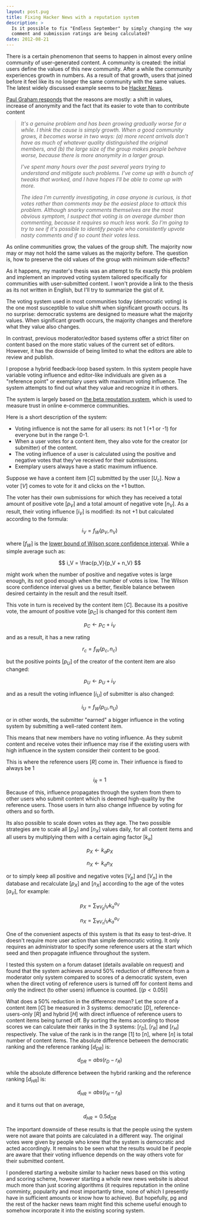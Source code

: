 ```yaml
---
layout: post.pug
title: Fixing Hacker News with a reputation system
description: >
  Is it possible to fix "Endless September" by simply changing the way that
  comment and submission ratings are being calculated?
date: 2012-08-21
---
```


There is a certain phenomenon that seems to happen in almost every online
community of user-generated content. A community is created: the initial users
define the values of this new community. After a while the community experiences
growth in numbers. As a result of that growth, users that joined before it feel
like its no longer the same community with the same values. The latest widely
discussed example seems to be
[Hacker News](http://news.ycombinator.com/item?id=4396747).


[Paul Graham responds](http://news.ycombinator.com/item?id=4397542) that the
reasons are mostly: a shift in values, increase of anonymity and the fact that
its easier to vote than to contribute content

> _It's a genuine problem and has been growing gradually worse for a while. I think the cause is simply growth. When a good community grows, it becomes worse in two ways: (a) more recent arrivals don't have as much of whatever quality distinguished the original members, and (b) the large size of the group makes people behave worse, because there is more anonymity in a larger group._
>
> _I've spent many hours over the past several years trying to understand and mitigate such problems. I've come up with a bunch of tweaks that worked, and I have hopes I'll be able to come up with more._
>
> _The idea I'm currently investigating, in case anyone is curious, is that
> votes rather than comments may be the easiest place to attack this problem.
> Although snarky comments themselves are the most obvious symptom, I suspect
> that voting is on average dumber than commenting, because it requires so much
> less work. So I'm going to try to see if it's possible to identify people who
> consistently upvote nasty comments and if so count their votes less._

As online communities grow, the values of the group shift. The majority now may
or may not hold the same values as the majority before. The question is, how to
preserve the old values of the group with minimum side-effects?

As it happens, my master's thesis was an attempt to fix exactly this problem
and implement an improved voting system tailored specifically for communities
with user-submitted content. I won't provide a link to the thesis as its not
written in English, but I'll try to summarize the gist of it.

The voting system used in most communities today (democratic voting) is the one
most susceptible to value shift when significant growth occurs. Its
no surprise: democratic systems are designed to measure what the majority
values. When significant growth occurs, the majority changes and therefore what
they value also changes.

In contrast, previous moderator/editor based systems offer a strict filter on
content based on the more static values of the current set of editors. However,
it has the downside of being limited to what the editors are able to review and
publish.

I propose a hybrid feedback-loop based system. In this system people have
variable voting influence and editor-like individuals are given as a
"reference point" or exemplary users with maximum voting influence. The
system attempts to find out what they value and recognize it in others.

The system is largely based on
[the beta reputation system](http://www.unik.no/people/josang/papers/JI2002-Bled.pdf),
which is used to measure trust in online e-commerce communities.

Here is a short description of the system:

* Voting influence is not the same for all users: its not 1 (+1 or -1) for
  everyone but in the range 0-1.
* When a user votes for a content item, they also vote for the creator (or
  submitter) of the content.
* The voting influence of a user is calculated using the positive and negative
  votes that they've received for their submissions.
* Exemplary users always have a static maximum influence.

Suppose we have a content item $[C]$ submitted by the user $[U_c]$. Now a voter
$[V]$ comes to vote for it and clicks on the +1 button.

The voter has their own submissions for which they has received a total amount of
positive vote $[p_V]$ and a total amount of negative vote $[n_V]$. As a result,
their voting influence $[i_V]$ is modified: its not +1 but calculated according to
the formula:

$$ i_V = f_W(p_V, n_V) $$

where $[f_W]$ is the
[lower bound of Wilson score confidence interval](http://evanmiller.org/how-not-to-sort-by-average-rating.html).
While a simple average such as:

$$ i_V = \frac{p_V}{p_V + n_V} $$

might work when the number of positive and negative votes is large enough, its
not good enough when the number of votes is low. The Wilson score confidence
interval gives us a better, flexible balance between desired certainty in the
result and the result itself.

This vote in turn is received by the content item $[C]$. Because its a positive
vote, the amount of positive vote $[p_C]$ is changed for this content item

$$ p_C \leftarrow p_C + i_V $$

and as a result, it has a new rating

$$ r_c = f_W(p_c, n_c) $$

but the positive points $[p_U]$ of the creator of the content item are also
changed:

$$ p_U \leftarrow p_U + i_V $$

and as a result the voting influence $[i_U]$ of submitter is also changed:

$$ i_U = f_W(p_U, n_U) $$

or in other words, the submitter "earned" a bigger influence in the voting system by
submitting a well-rated content item.

This means that new members have no voting influence. As they submit content and
receive votes their influence may rise if the existing users with high influence
in the system consider their content to be good.

This is where the reference users $[R]$ come in. Their influence is fixed to
always be 1

$$ i_R = 1 $$

Because of this, influence propagates through the system from them to other
users who submit content which is deemed high-quality by the reference users.
Those users in turn also change influence by voting for others and so forth.

Its also possible to scale down votes as they age. The two possible strategies
are to scale all $[p_X]$ and $[n_X]$ values daily, for all content items and all
users by multiplying them with a certain aging factor $[k_a]$

$$ p_X \leftarrow k_a p_X $$

$$ n_X \leftarrow k_a n_X $$

or to simply keep all positive and negative votes $[V_p]$ and $[V_n]$ in the
database and recalculate $[p_X]$ and $[n_X]$ according to the age of the votes
$[a_V]$, for example:

$$ p_X = \sum_{\forall V_p} { i_V k_a^{a_V} } $$

$$ n_X = \sum_{\forall V_n} { i_V k_a^{a_V} } $$

One of the convenient aspects of this system is that its easy to test-drive. It
doesn't require more user action than simple democratic voting. It only requires
an administrator to specify some reference users at the start which seed and
then propagate influence throughout the system.

I tested this system on a forum dataset (details available on request) and found
that the system achieves around 50% reduction of difference from a moderator
only system compared to scores of a democratic system, even when the direct
voting of reference users is turned off for content items and only the indirect
(to other users) influence is counted. $[(p < 0.05)]$

What does a 50% reduction in the difference mean? Let the score of a content
item $[C]$ be measured in 3 systems: democratic $[D]$, reference-users-only
$[R]$ and hybrid $[H]$ with direct influence of reference users to content items
being turned off. By sorting the items according to those scores we can
calculate their ranks in the 3 systems: $[r_D]$, $[r_R]$ and $[r_H]$ respectively.
 The value of the rank is in the range $[1]$ to $[n]$, where $[n]$
is total number of content items. The absolute difference between the democratic
ranking and the reference ranking $[d_{DR}]$ is:

$$ d_{DR} = abs(r_D - r_R) $$

while the absolute difference between the hybrid ranking and the reference
ranking $[d_{HR}]$ is:

$$ d_{HR} = abs(r_H - r_R) $$

and it turns out that on average,

$$ d_{HR} = 0.5 d_{DR} $$

The important downside of these results is that the people using the system were
not aware that points are calculated in a different way. The original votes were
given by people who knew that the system is democratic and acted accordingly. It
remains to be seen what the results would be if people are aware that their
voting influence depends on the way others vote for their submitted content.

I pondered starting a website similar to hacker news based on this voting and
scoring scheme, however starting a whole new news website is about much more
than just scoring algorithms (it requires reputation in the online comminty,
popularity and most importantly time, none of which I presently have in
sufficient amounts or know how to achieve). But hopefully, pg and the rest of
the hacker news team might find this scheme useful enough to somehow incorporate
it into the existing scoring system.
